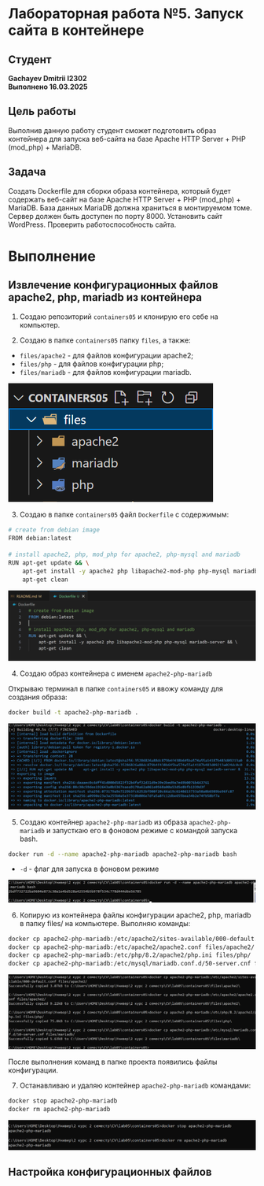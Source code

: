 # Лабораторная работа №5. Запуск сайта в контейнере

## Студент
**Gachayev Dmitrii I2302**  
**Выполнено 16.03.2025**  

## Цель работы
Выполнив данную работу студент сможет подготовить образ контейнера для запуска веб-сайта на базе Apache HTTP Server + PHP (mod_php) + MariaDB.
## Задача
Создать Dockerfile для сборки образа контейнера, который будет содержать веб-сайт на базе Apache HTTP Server + PHP (mod_php) + MariaDB. База данных MariaDB должна храниться в монтируемом томе. Сервер должен быть доступен по порту 8000. Установить сайт WordPress. Проверить работоспособность сайта.
# Выполнение

## Извлечение конфигурационных файлов apache2, php, mariadb из контейнера
1. Создаю репозиторий `containers05` и клонирую его себе на компьютер.

2. Создаю в папке `containers05` папку `files`, а также:

- `files/apache2` - для файлов конфигурации apache2;
- `files/php` - для файлов конфигурации php;
- `files/mariadb` - для файлов конфигурации mariadb.

![image](screenshots/Screenshot_1.png)

3. Создаю в папке `containers05` файл `Dockerfile` с содержимым:

```bash
# create from debian image
FROM debian:latest

# install apache2, php, mod_php for apache2, php-mysql and mariadb
RUN apt-get update && \
    apt-get install -y apache2 php libapache2-mod-php php-mysql mariadb-server && \
    apt-get clean
```

![image](screenshots/Screenshot_2.png)

4. Создаю образ контейнера с именем `apache2-php-mariadb`

Открываю терминал в папке `containers05` и ввожу команду для создания образа:

```bash
docker build -t apache2-php-mariadb .
```

![image](screenshots/Screenshot_4.png)

5. Создаю контейнер `apache2-php-mariadb` из образа `apache2-php-mariadb` и запусткаю его в фоновом режиме с командой запуска bash.

```bash
docker run -d --name apache2-php-mariadb apache2-php-mariadb bash
```

- `-d` - флаг для запуска в фоновом режиме

![image](screenshots/Screenshot_3.png)

6. Копирую из контейнера файлы конфигурации apache2, php, mariadb в папку files/ на компьютере. Выполняю команды:

```bash
docker cp apache2-php-mariadb:/etc/apache2/sites-available/000-default.conf files/apache2/
docker cp apache2-php-mariadb:/etc/apache2/apache2.conf files/apache2/
docker cp apache2-php-mariadb:/etc/php/8.2/apache2/php.ini files/php/
docker cp apache2-php-mariadb:/etc/mysql/mariadb.conf.d/50-server.cnf files/mariadb/
```

![image](screenshots/Screenshot_5.png)

После выполнения команд в папке проекта появились файлы конфигурации.

7. Останавливаю и удаляю контейнер `apache2-php-mariadb` командами:

```bash
docker stop apache2-php-mariadb
docker rm apache2-php-mariadb
```

![image](screenshots/Screenshot_6.png)


## Настройка конфигурационных файлов